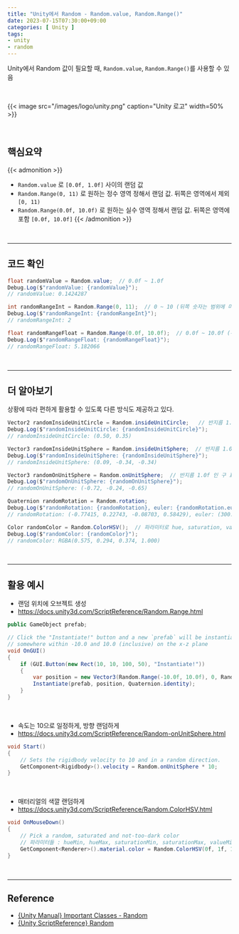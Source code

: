 ```yaml
---
title: "Unity에서 Random - Random.value, Random.Range()"
date: 2023-07-15T07:30:00+09:00
categories: [ Unity ]
tags:
- unity
- random
---
```


Unity에서 Random 값이 필요할 때, `Random.value`, `Random.Range()`를 사용할 수 있음
<!--more-->

<br/>

{{< image src="/images/logo/unity.png" caption="Unity 로고" width=50% >}}

<br/>

## 핵심요약
{{< admonition >}}
- `Random.value` 로 `[0.0f, 1.0f]` 사이의 랜덤 값
- `Random.Range(0, 11)` 로 원하는 정수 영역 정해서 랜덤 값. 뒤쪽은 영역에서 제외 `[0, 11)`
- `Random.Range(0.0f, 10.0f)` 로 원하는 실수 영역 정해서 랜덤 값. 뒤쪽은 영역에 포함 `[0.0f, 10.0f]`
{{< /admonition >}}
<br/>

---

## 코드 확인

```cs
float randomValue = Random.value;  // 0.0f ~ 1.0f
Debug.Log($"randomValue: {randomValue}");
// randomValue: 0.1424287

int randomRangeInt = Random.Range(0, 11);  // 0 ~ 10 (뒤쪽 숫자는 범위에 미포함)
Debug.Log($"randomRangeInt: {randomRangeInt}");
// randomRangeInt: 2

float randomRangeFloat = Random.Range(0.0f, 10.0f);  // 0.0f ~ 10.0f (뒤쪽 숫자도 범위에 포함)
Debug.Log($"randomRangeFloat: {randomRangeFloat}");
// randomRangeFloat: 5.182066
```

<br/>

---

## 더 알아보기
상황에 따라 편하게 활용할 수 있도록 다른 방식도 제공하고 있다.

```cs
Vector2 randomInsideUnitCircle = Random.insideUnitCircle;   // 반지름 1.0f 인 원 안쪽
Debug.Log($"randomInsideUnitCircle: {randomInsideUnitCircle}");
// randomInsideUnitCircle: (0.50, 0.35)

Vector3 randomInsideUnitSphere = Random.insideUnitSphere;  // 반지름 1.0f 인 구 안쪽
Debug.Log($"randomInsideUnitSphere: {randomInsideUnitSphere}");
// randomInsideUnitSphere: (0.09, -0.34, -0.34)

Vector3 randomOnUnitSphere = Random.onUnitSphere;  // 반지름 1.0f 인 구 표면
Debug.Log($"randomOnUnitSphere: {randomOnUnitSphere}");
// randomOnUnitSphere: (-0.72, -0.24, -0.65)

Quaternion randomRotation = Random.rotation;
Debug.Log($"randomRotation: {randomRotation}, euler: {randomRotation.eulerAngles}");
// randomRotation: (-0.77415, 0.22743, -0.08703, 0.58429), euler: (300.11, 127.02, 244.78)

Color randomColor = Random.ColorHSV();  // 파라미터로 hue, saturation, value, alpha 각각 범위 지정도 가능
Debug.Log($"randomColor: {randomColor}");
// randomColor: RGBA(0.575, 0.294, 0.374, 1.000)
```

<br/>

---

## 활용 예시
- 랜덤 위치에 오브젝트 생성
- https://docs.unity3d.com/ScriptReference/Random.Range.html
```cs
public GameObject prefab;

// Click the "Instantiate!" button and a new `prefab` will be instantiated
// somewhere within -10.0 and 10.0 (inclusive) on the x-z plane
void OnGUI()
{
    if (GUI.Button(new Rect(10, 10, 100, 50), "Instantiate!"))
    {
        var position = new Vector3(Random.Range(-10.0f, 10.0f), 0, Random.Range(-10.0f, 10.0f));
        Instantiate(prefab, position, Quaternion.identity);
    }
}
```

<br/>

- 속도는 10으로 일정하게, 방향 랜덤하게
- https://docs.unity3d.com/ScriptReference/Random-onUnitSphere.html
```cs
void Start()
{
    // Sets the rigidbody velocity to 10 and in a random direction.
    GetComponent<Rigidbody>().velocity = Random.onUnitSphere * 10;
}
```

<br/>

- 매터리얼의 색깔 랜덤하게
- https://docs.unity3d.com/ScriptReference/Random.ColorHSV.html
```cs
void OnMouseDown()
{
    // Pick a random, saturated and not-too-dark color
    // 파라미터들 : hueMin, hueMax, saturationMin, saturationMax, valueMin, valueMax
    GetComponent<Renderer>().material.color = Random.ColorHSV(0f, 1f, 1f, 1f, 0.5f, 1f);
}
```

<br/>

---

## Reference
- [{Unity Manual} Important Classes - Random](https://docs.unity3d.com/Manual/class-Random.html)
- [{Unity ScriptReference} Random](https://docs.unity3d.com/ScriptReference/Random.html)
